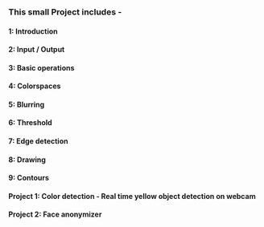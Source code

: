 ### This small Project includes -

#### 1: Introduction

#### 2: Input / Output

#### 3: Basic operations

#### 4: Colorspaces

#### 5: Blurring

#### 6: Threshold

#### 7: Edge detection

#### 8: Drawing

#### 9: Contours

#### Project 1: Color detection - Real time yellow object detection on webcam
#### Project 2: Face anonymizer
